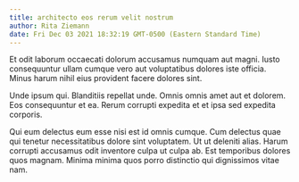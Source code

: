 ```yaml
---
title: architecto eos rerum velit nostrum
author: Rita Ziemann
date: Fri Dec 03 2021 18:32:19 GMT-0500 (Eastern Standard Time)
---
```

Et odit laborum occaecati dolorum accusamus numquam aut magni. Iusto consequuntur ullam cumque vero aut voluptatibus dolores iste officia. Minus harum nihil eius provident facere dolores sint.

 Unde ipsum qui. Blanditiis repellat unde. Omnis omnis amet aut et dolorem. Eos consequuntur et ea. Rerum corrupti expedita et et ipsa sed expedita corporis.

 Qui eum delectus eum esse nisi est id omnis cumque. Cum delectus quae qui tenetur necessitatibus dolore sint voluptatem. Ut ut deleniti alias. Harum corrupti accusamus odit inventore culpa ut culpa ab. Est temporibus dolores quos magnam. Minima minima quos porro distinctio qui dignissimos vitae nam.